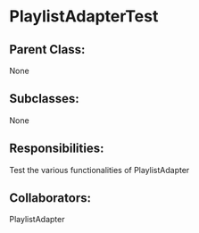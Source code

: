# PlaylistAdapterTest

## Parent Class:
None

## Subclasses:
None

## Responsibilities:
Test the various functionalities of PlaylistAdapter

## Collaborators:
PlaylistAdapter